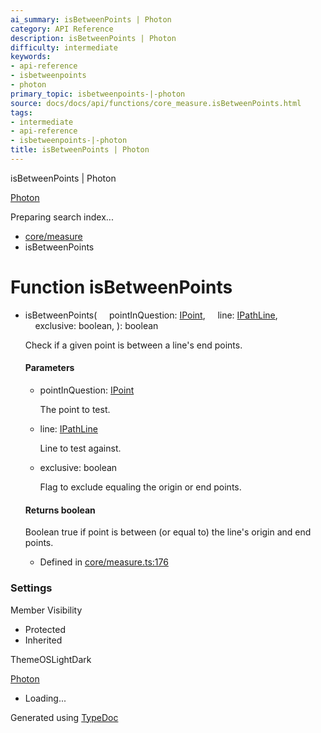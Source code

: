 ```yaml
---
ai_summary: isBetweenPoints | Photon
category: API Reference
description: isBetweenPoints | Photon
difficulty: intermediate
keywords:
- api-reference
- isbetweenpoints
- photon
primary_topic: isbetweenpoints-|-photon
source: docs/docs/api/functions/core_measure.isBetweenPoints.html
tags:
- intermediate
- api-reference
- isbetweenpoints-|-photon
title: isBetweenPoints | Photon
---
```

isBetweenPoints | Photon

[Photon](../index.md)




Preparing search index...

* [core/measure](../modules/core_measure.md)
* isBetweenPoints

# Function isBetweenPoints

* isBetweenPoints(
      pointInQuestion: [IPoint](../interfaces/core_schema.IPoint.md),
      line: [IPathLine](../interfaces/core_schema.IPathLine.md),
      exclusive: boolean,
  ): boolean

  Check if a given point is between a line's end points.

  #### Parameters

  + pointInQuestion: [IPoint](../interfaces/core_schema.IPoint.md)

    The point to test.
  + line: [IPathLine](../interfaces/core_schema.IPathLine.md)

    Line to test against.
  + exclusive: boolean

    Flag to exclude equaling the origin or end points.

  #### Returns boolean

  Boolean true if point is between (or equal to) the line's origin and end points.

  + Defined in [core/measure.ts:176](https://github.com/mwhite454/photon/blob/main/packages/photon/src/core/measure.ts#L176)

### Settings

Member Visibility

* Protected
* Inherited

ThemeOSLightDark

[Photon](../index.md)

* Loading...

Generated using [TypeDoc](https://typedoc.org/)
